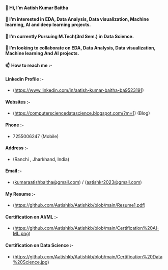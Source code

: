 #### 👋 Hi, I’m Aatish Kumar Baitha
#### 👀 I’m interested in EDA, Data Analysis,  Data visualization, Machine learning, AI and deep learning projects.
#### 🌱 I’m currently Pursuing M.Tech(3rd Sem.) in Data Science.
#### 💞️ I’m looking to collaborate on EDA, Data Analysis,  Data visualization, Machine learning And AI projects.
#### 📫 How to reach me :-

#### Linkedin Profile :-
  - (https://www.linkedin.com/in/aatish-kumar-baitha-ba9523191)

#### Websites :-
  - (https://computersciencedatascience.blogspot.com/?m=1) (Blog)

#### Phone :-
  - 7255006247 (Mobile)

#### Address :-
  - (Ranchi , Jharkhand, India)

#### Email :-
  - (kumaraatishbaitha@gmail.com) /
 (aatishkr2023@gmail.com)

#### My Resume :-
  - (https://github.com/Aatishkb/Aatishkb/blob/main/Resume1.pdf)

#### Certification on AI/ML :-
  - (https://github.com/Aatishkb/Aatishkb/blob/main/Certification%20AI-ML.png)

#### Certification on Data Science :-
  - (https://github.com/Aatishkb/Aatishkb/blob/main/Certification%20Data%20Science.jpg)
